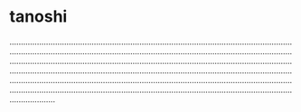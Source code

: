 # tanoshi
............................................................................................................................................................................................................................................................................................................................................................................................................................................................................................................................................................................................................................................................................................................................................................................................